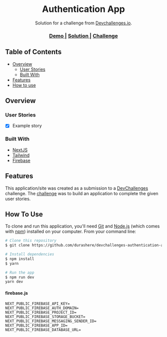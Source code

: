 <!-- Please update value of CHANGE_ME  -->

<h1 align="center">Authentication App</h1>

<div align="center">
   Solution for a challenge from  <a href="http://devchallenges.io" target="_blank">Devchallenges.io</a>.
</div>

<div align="center">
  <h3>
    <a href="CHANGE_ME">
      Demo
    </a>
    <span> | </span>
    <a href="https://github.com/durashere/devchallenges-authentication-app">
      Solution
    </a>
    <span> | </span>
    <a href="https://devchallenges.io/challenges/N1fvBjQfhlkctmwj1tnw">
      Challenge
    </a>
  </h3>
</div>

<!-- TABLE OF CONTENTS -->

## Table of Contents

- [Overview](#overview)
  - [User Stories](#user-stories)
  - [Built With](#built-with)
- [Features](#features)
- [How to use](#how-to-use)

<!-- OVERVIEW -->

## Overview

<!-- In this devchallenge i learned how to actually create reusable component, storybook and tailwind -->

### User Stories

- [x] Example story

### Built With

- [NextJS](https://nextjs.org/)
- [Tailwind](https://tailwindcss.com/)
- [Firebase](https://firebase.google.com/)

## Features

This application/site was created as a submission to a [DevChallenges](https://devchallenges.io/challenges) challenge. The [challenge](https://devchallenges.io/challenges/N1fvBjQfhlkctmwj1tnw) was to build an application to complete the given user stories.

## How To Use

To clone and run this application, you'll need [Git](https://git-scm.com) and [Node.js](https://nodejs.org/en/download/) (which comes with [npm](http://npmjs.com)) installed on your computer. From your command line:

```bash
# Clone this repository
$ git clone https://github.com/durashere/devchallenges-authentication-app

# Install dependencies
$ npm install
$ yarn

# Run the app
$ npm run dev
yarn dev
```


#### firebase.js
```shell
NEXT_PUBLIC_FIREBASE_API_KEY=
NEXT_PUBLIC_FIREBASE_AUTH_DOMAIN=
NEXT_PUBLIC_FIREBASE_PROJECT_ID=
NEXT_PUBLIC_FIREBASE_STORAGE_BUCKET=
NEXT_PUBLIC_FIREBASE_MESSAGING_SENDER_ID=
NEXT_PUBLIC_FIREBASE_APP_ID=
NEXT_PUBLIC_FIREBASE_DATABASE_URL=
```
